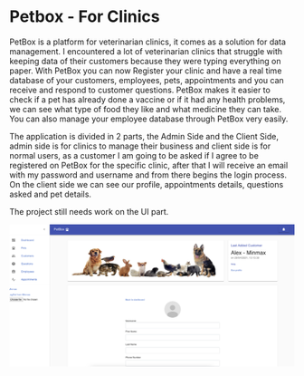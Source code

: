 # Petbox - For Clinics

PetBox is a platform for veterinarian clinics, it comes as a solution for data management. I encountered a lot of veterinarian clinics that struggle with keeping data of their customers because they were typing everything on paper. With PetBox you can now Register your clinic and have a real time database of your customers, employees, pets, appointments and you can receive and respond to customer questions. PetBox makes it easier to check if a pet has already done a vaccine or if it had any health problems, we can see what type of food they like and what medicine they can take. You can also manage your employee database through PetBox very easily.

The application is divided in 2 parts, the Admin Side and the Client Side, admin side is for clinics to manage their business and client side is for normal users, as a customer I am going to be asked if I agree to be registered on PetBox for the specific clinic, after that I will receive an email with my password and username and from there begins the login process. On the client side we can see our profile, appointments details, questions asked and pet details.

The project still needs work on the UI part.

![](images/Screenshot%202021-04-29%20at%2013.24.15.png)


